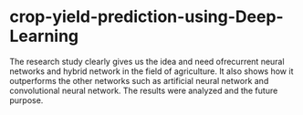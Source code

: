 # crop-yield-prediction-using-Deep-Learning
The research study clearly gives us the idea and need ofrecurrent neural networks and hybrid network in the field of agriculture. It also shows how it outperforms the other networks such as artificial neural network and convolutional neural network. The results were analyzed and the future purpose.
